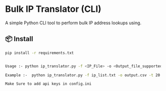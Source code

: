 # Bulk IP Translator (CLI)

A simple Python CLI tool to perform bulk IP address lookups using.

## 📦 Install

```bash
pip install -r requirements.txt


Usage :- python ip_translator.py -f <IP_File> -o <Output_file_supported.csv> -t <Threats> --map <file_that_store_map.html> --json <file_that_store_json_o/p.json>

Example :-  python ip_translator.py -f ip_list.txt -o output.csv -t 20 --map output.html --json output.json

Make Sure to add api keys in config.ini
